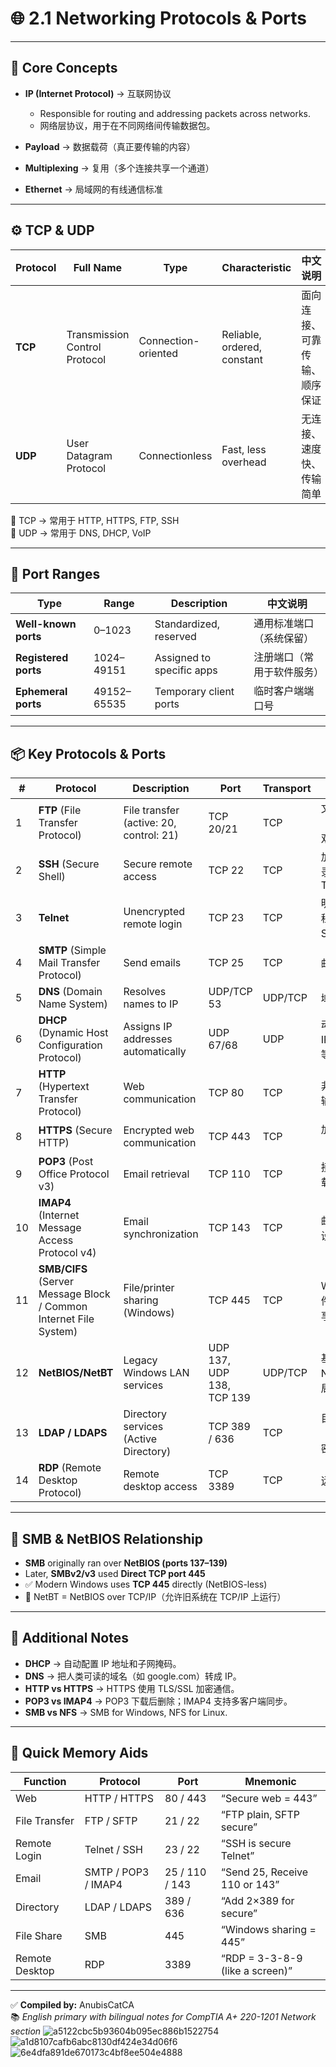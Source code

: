 # 🌐 2.1 Networking Protocols & Ports  

---

## 🧩 Core Concepts  

- **IP (Internet Protocol)** → 互联网协议  
  - Responsible for routing and addressing packets across networks.  
  - 网络层协议，用于在不同网络间传输数据包。  

- **Payload** → 数据载荷（真正要传输的内容）  
- **Multiplexing** → 复用（多个连接共享一个通道）  
- **Ethernet** → 局域网的有线通信标准  

---

## ⚙️ TCP & UDP

| Protocol | Full Name | Type | Characteristic | 中文说明 |
|-----------|------------|------|----------------|-----------|
| **TCP** | Transmission Control Protocol | Connection-oriented | Reliable, ordered, constant | 面向连接、可靠传输、顺序保证 |
| **UDP** | User Datagram Protocol | Connectionless | Fast, less overhead | 无连接、速度快、传输简单 |

🔹 TCP → 常用于 HTTP, HTTPS, FTP, SSH  
🔹 UDP → 常用于 DNS, DHCP, VoIP  

---

## 🧠 Port Ranges  

| Type | Range | Description | 中文说明 |
|------|--------|-------------|-----------|
| **Well-known ports** | 0–1023 | Standardized, reserved | 通用标准端口（系统保留） |
| **Registered ports** | 1024–49151 | Assigned to specific apps | 注册端口（常用于软件服务） |
| **Ephemeral ports** | 49152–65535 | Temporary client ports | 临时客户端端口号 |

---

## 📦 Key Protocols & Ports

| # | Protocol | Description | Port | Transport | 中文说明 |
|---|-----------|-------------|-------|------------|-----------|
| 1 | **FTP** (File Transfer Protocol) | File transfer (active: 20, control: 21) | TCP 20/21 | TCP | 文件传输协议（数据/控制双通道） |
| 2 | **SSH** (Secure Shell) | Secure remote access | TCP 22 | TCP | 加密远程登录，用于替代 Telnet |
| 3 | **Telnet** | Unencrypted remote login | TCP 23 | TCP | 明文传输的远程终端，已被 SSH 取代 |
| 4 | **SMTP** (Simple Mail Transfer Protocol) | Send emails | TCP 25 | TCP | 邮件发送协议 |
| 5 | **DNS** (Domain Name System) | Resolves names to IP | UDP/TCP 53 | UDP/TCP | 域名解析系统 |
| 6 | **DHCP** (Dynamic Host Configuration Protocol) | Assigns IP addresses automatically | UDP 67/68 | UDP | 动态分配 IP、子网掩码等 |
| 7 | **HTTP** (Hypertext Transfer Protocol) | Web communication | TCP 80 | TCP | 非加密网页传输 |
| 8 | **HTTPS** (Secure HTTP) | Encrypted web communication | TCP 443 | TCP | 加密网页传输（SSL/TLS） |
| 9 | **POP3** (Post Office Protocol v3) | Email retrieval | TCP 110 | TCP | 接收邮件（下载型） |
| 10 | **IMAP4** (Internet Message Access Protocol v4) | Email synchronization | TCP 143 | TCP | 邮件同步（多设备） |
| 11 | **SMB/CIFS** (Server Message Block / Common Internet File System) | File/printer sharing (Windows) | TCP 445 | TCP | Windows 文件/打印机共享协议 |
| 12 | **NetBIOS/NetBT** | Legacy Windows LAN services | UDP 137, UDP 138, TCP 139 | UDP/TCP | 基于 NetBIOS 的局域网通信 |
| 13 | **LDAP / LDAPS** | Directory services (Active Directory) | TCP 389 / 636 | TCP | 目录访问协议（636 为加密版） |
| 14 | **RDP** (Remote Desktop Protocol) | Remote desktop access | TCP 3389 | TCP | 远程桌面协议 |

---

## 🧩 SMB & NetBIOS Relationship  

- **SMB** originally ran over **NetBIOS (ports 137–139)**  
- Later, **SMBv2/v3** used **Direct TCP port 445**  
- ✅ Modern Windows uses **TCP 445** directly (NetBIOS-less)  
- 📘 NetBT = NetBIOS over TCP/IP（允许旧系统在 TCP/IP 上运行）  

---

## 📡 Additional Notes  

- **DHCP** → 自动配置 IP 地址和子网掩码。  
- **DNS** → 把人类可读的域名（如 google.com）转成 IP。  
- **HTTP vs HTTPS** → HTTPS 使用 TLS/SSL 加密通信。  
- **POP3 vs IMAP4** → POP3 下载后删除；IMAP4 支持多客户端同步。  
- **SMB vs NFS** → SMB for Windows, NFS for Linux.  

---

## 🧾 Quick Memory Aids  

| Function | Protocol | Port | Mnemonic |
|-----------|-----------|------|-----------|
| Web | HTTP / HTTPS | 80 / 443 | “Secure web = 443” |
| File Transfer | FTP / SFTP | 21 / 22 | “FTP plain, SFTP secure” |
| Remote Login | Telnet / SSH | 23 / 22 | “SSH is secure Telnet” |
| Email | SMTP / POP3 / IMAP4 | 25 / 110 / 143 | “Send 25, Receive 110 or 143” |
| Directory | LDAP / LDAPS | 389 / 636 | “Add 2×389 for secure” |
| File Share | SMB | 445 | “Windows sharing = 445” |
| Remote Desktop | RDP | 3389 | “RDP = 3-3-8-9 (like a screen)” |

---

✅ **Compiled by:** AnubisCatCA  
📚 *English primary with bilingual notes for CompTIA A+ 220-1201 Network section*
![a5122cbc5b93604b095ec886b1522754](https://github.com/user-attachments/assets/426ad9d2-50f1-4f2a-9d3b-7c4806964c16)
![a1d8107cafb6abc8130df424e34d06f6](https://github.com/user-attachments/assets/80aed922-f2e1-4a72-bb72-b7e06cd4d794)
![6e4dfa891de670173c4bf8ee504e4888](https://github.com/user-attachments/assets/a8cd8349-00bd-42ec-bc0e-b909b275ae23)


